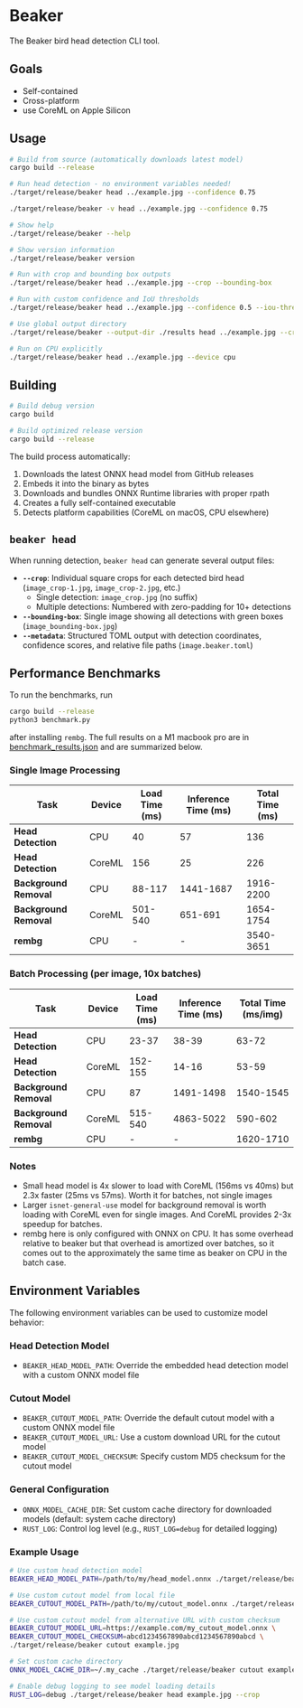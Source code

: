 # Beaker

The Beaker bird head detection CLI tool.

## Goals

- Self-contained
- Cross-platform
- use CoreML on Apple Silicon

## Usage

```bash
# Build from source (automatically downloads latest model)
cargo build --release

# Run head detection - no environment variables needed!
./target/release/beaker head ../example.jpg --confidence 0.75

./target/release/beaker -v head ../example.jpg --confidence 0.75

# Show help
./target/release/beaker --help

# Show version information
./target/release/beaker version

# Run with crop and bounding box outputs
./target/release/beaker head ../example.jpg --crop --bounding-box

# Run with custom confidence and IoU thresholds
./target/release/beaker head ../example.jpg --confidence 0.5 --iou-threshold 0.4

# Use global output directory
./target/release/beaker --output-dir ./results head ../example.jpg --crop

# Run on CPU explicitly
./target/release/beaker head ../example.jpg --device cpu
```

## Building

```bash
# Build debug version
cargo build

# Build optimized release version
cargo build --release
```

The build process automatically:
1. Downloads the latest ONNX head model from GitHub releases
2. Embeds it into the binary as bytes
3. Downloads and bundles ONNX Runtime libraries with proper rpath
4. Creates a fully self-contained executable
5. Detects platform capabilities (CoreML on macOS, CPU elsewhere)

## `beaker head`

When running detection, `beaker head` can generate several output files:

- **`--crop`**: Individual square crops for each detected bird head (`image_crop-1.jpg`, `image_crop-2.jpg`, etc.)
  - Single detection: `image_crop.jpg` (no suffix)
  - Multiple detections: Numbered with zero-padding for 10+ detections
- **`--bounding-box`**: Single image showing all detections with green boxes (`image_bounding-box.jpg`)
- **`--metadata`**: Structured TOML output with detection coordinates, confidence scores, and relative file paths (`image.beaker.toml`)

## Performance Benchmarks

To run the benchmarks, run

```sh
cargo build --release
python3 benchmark.py
```

after installing `rembg`. The full results on a M1 macbook pro are in [benchmark_results.json](./benchmark_results.json) and are summarized below.

### Single Image Processing

| Task | Device | Load Time (ms) | Inference Time (ms) | Total Time (ms) |
|------|--------|----------------|-------------------|-----------------|
| **Head Detection** | CPU | 40 | 57 | 136 |
| **Head Detection** | CoreML | 156 | 25 | 226 |
| **Background Removal** | CPU | 88-117 | 1441-1687 | 1916-2200 |
| **Background Removal** | CoreML | 501-540 | 651-691 | 1654-1754 |
| **rembg** | CPU | - | - | 3540-3651 |

### Batch Processing (per image, 10x batches)

| Task | Device | Load Time (ms) | Inference Time (ms) | Total Time (ms/img) |
|------|--------|----------------|-------------------|-------------------|
| **Head Detection** | CPU | 23-37 | 38-39 | 63-72 |
| **Head Detection** | CoreML | 152-155 | 14-16 | 53-59 |
| **Background Removal** | CPU | 87 | 1491-1498 | 1540-1545 |
| **Background Removal** | CoreML | 515-540 | 4863-5022 | 590-602 |
| **rembg** | CPU | - | - | 1620-1710 |

### Notes

- Small head model is 4x slower to load with CoreML (156ms vs 40ms) but 2.3x faster (25ms vs 57ms). Worth it for batches, not single images
- Larger `isnet-general-use` model for background removal is worth loading with CoreML even for single images. And CoreML provides 2-3x speedup for batches.
- rembg here is only configured with ONNX on CPU. It has some overhead relative to beaker but that overhead is amortized over batches, so it comes out to the approximately the same time as beaker on CPU in the batch case.

## Environment Variables

The following environment variables can be used to customize model behavior:

### Head Detection Model
- `BEAKER_HEAD_MODEL_PATH`: Override the embedded head detection model with a custom ONNX model file

### Cutout Model
- `BEAKER_CUTOUT_MODEL_PATH`: Override the default cutout model with a custom ONNX model file
- `BEAKER_CUTOUT_MODEL_URL`: Use a custom download URL for the cutout model
- `BEAKER_CUTOUT_MODEL_CHECKSUM`: Specify custom MD5 checksum for the cutout model

### General Configuration
- `ONNX_MODEL_CACHE_DIR`: Set custom cache directory for downloaded models (default: system cache directory)
- `RUST_LOG`: Control log level (e.g., `RUST_LOG=debug` for detailed logging)

### Example Usage

```bash
# Use custom head detection model
BEAKER_HEAD_MODEL_PATH=/path/to/my/head_model.onnx ./target/release/beaker head example.jpg

# Use custom cutout model from local file
BEAKER_CUTOUT_MODEL_PATH=/path/to/my/cutout_model.onnx ./target/release/beaker cutout example.jpg

# Use custom cutout model from alternative URL with custom checksum
BEAKER_CUTOUT_MODEL_URL=https://example.com/my_cutout_model.onnx \
BEAKER_CUTOUT_MODEL_CHECKSUM=abcd1234567890abcd1234567890abcd \
./target/release/beaker cutout example.jpg

# Set custom cache directory
ONNX_MODEL_CACHE_DIR=~/.my_cache ./target/release/beaker cutout example.jpg

# Enable debug logging to see model loading details
RUST_LOG=debug ./target/release/beaker head example.jpg --crop
```
